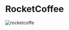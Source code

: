 # RocketCoffee
![rocketcoffe](https://user-images.githubusercontent.com/56512152/183782414-8243c3d6-af98-4c62-a9f4-28c74e5499d3.png)
